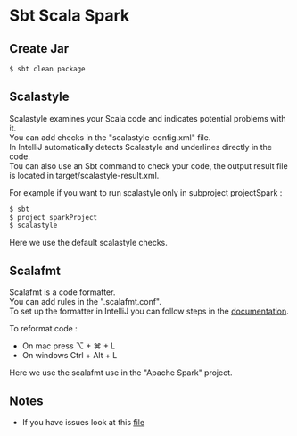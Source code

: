 # Sbt Scala Spark

## Create Jar
```bash
$ sbt clean package
```

## Scalastyle
Scalastyle examines your Scala code and indicates potential problems with it. <br>
You can add checks in the "scalastyle-config.xml" file. <br>
In IntelliJ automatically detects Scalastyle and underlines directly in the code. <br>
Tou can also use an Sbt command to check your code, the output result file is located in target/scalastyle-result.xml. <br>

For example if you want to run scalastyle only in subproject projectSpark : <br>
```bash
$ sbt
$ project sparkProject
$ scalastyle
```

Here we use the default scalastyle checks. <br>

## Scalafmt
Scalafmt is a code formatter. <br>
You can add rules in the ".scalafmt.conf". <br>
To set up the formatter in IntelliJ you can follow steps in the [documentation](https://scalameta.org/scalafmt/docs/installation.html). <br>

To reformat code :
* On mac press ⌥ + ⌘ + L
* On windows Ctrl + Alt + L

Here we use the scalafmt use in the "Apache Spark" project. <br>

## Notes
* If you have issues look at this [file](../resources/ISSUE.md) <br>